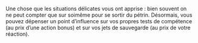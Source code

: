 ﻿---
id: subclass_scheming_adventurer_fr.md#autonome
name: Autonome
---
Une chose que les situations délicates vous ont apprise : bien souvent on ne peut compter que sur soimême pour se sortir du pétrin. Désormais, vous pouvez dépenser un point d’influence sur vos propres tests de compétence (au prix d’une action bonus) et sur vos jets de sauvegarde (au prix de votre réaction).

